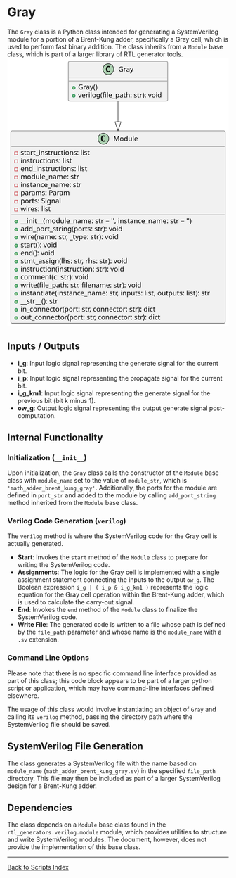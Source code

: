 # Gray

The `Gray` class is a Python class intended for generating a SystemVerilog module for a portion of a Brent-Kung adder, specifically a Gray cell, which is used to perform fast binary addition. The class inherits from a `Module` base class, which is part of a larger library of RTL generator tools.
![Gray UML](../../images_scripts_uml/Adder_Gray.svg)

## Inputs / Outputs

- **i_g**: Input logic signal representing the generate signal for the current bit.
- **i_p**: Input logic signal representing the propagate signal for the current bit.
- **i_g_km1**: Input logic signal representing the generate signal for the previous bit (bit k minus 1).
- **ow_g**: Output logic signal representing the output generate signal post-computation.

## Internal Functionality

### Initialization (`__init__`)

Upon initialization, the `Gray` class calls the constructor of the `Module` base class with `module_name` set to the value of `module_str`, which is `'math_adder_brent_kung_gray'`. Additionally, the ports for the module are defined in `port_str` and added to the module by calling `add_port_string` method inherited from the `Module` base class.

### Verilog Code Generation (`verilog`)

The `verilog` method is where the SystemVerilog code for the Gray cell is actually generated.

- **Start**: Invokes the `start` method of the `Module` class to prepare for writing the SystemVerilog code.
- **Assignments**: The logic for the Gray cell is implemented with a single assignment statement connecting the inputs to the output `ow_g`. The Boolean expression `i_g | ( i_p & i_g_km1 )` represents the logic equation for the Gray cell operation within the Brent-Kung adder, which is used to calculate the carry-out signal.
- **End**: Invokes the `end` method of the `Module` class to finalize the SystemVerilog code.
- **Write File**: The generated code is written to a file whose path is defined by the `file_path` parameter and whose name is the `module_name` with a `.sv` extension.

### Command Line Options

Please note that there is no specific command line interface provided as part of this class; this code block appears to be part of a larger python script or application, which may have command-line interfaces defined elsewhere.

The usage of this class would involve instantiating an object of `Gray` and calling its `verilog` method, passing the directory path where the SystemVerilog file should be saved.

## SystemVerilog File Generation

The class generates a SystemVerilog file with the name based on `module_name` (`math_adder_brent_kung_gray.sv`) in the specified `file_path` directory. This file may then be included as part of a larger SystemVerilog design for a Brent-Kung adder.

## Dependencies

The class depends on a `Module` base class found in the `rtl_generators.verilog.module` module, which provides utilities to structure and write SystemVerilog modules. The document, however, does not provide the implementation of this base class.

---

[Back to Scripts Index](index.md)
